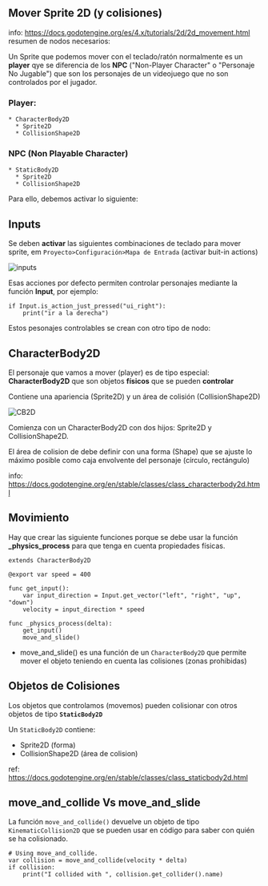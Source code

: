 ## Mover Sprite 2D (y colisiones) 

info: https://docs.godotengine.org/es/4.x/tutorials/2d/2d_movement.html
resumen de nodos necesarios: 

Un Sprite que podemos mover con el teclado/ratón normalmente es un **player** qye se diferencia de los **NPC** ("Non-Player Character" o "Personaje No Jugable") que son los personajes de un videojuego que no son controlados por el jugador. 


### Player:
```
* CharacterBody2D
  * Sprite2D
  * CollisionShape2D
```




### NPC (Non Playable Character)

```
* StaticBody2D
  * Sprite2D
  * CollisionShape2D
```

Para ello, debemos activar lo siguiente:

## Inputs 

Se deben **activar** las siguientes combinaciones de teclado para mover sprite, em ``Proyecto>Configuración>Mapa de Entrada`` (activar buit-in actions)

![inputs](https://docs.godotengine.org/es/4.x/_images/movement_inputs.webp)


Esas acciones por defecto permiten controlar personajes mediante la función **Input**, por ejemplo:

```
if Input.is_action_just_pressed("ui_right"):
	print("ir a la derecha")
```


Estos pesonajes controlables se crean con otro tipo de nodo:

## CharacterBody2D 

El personaje que vamos a mover (player) es de tipo especial: **CharacterBody2D**  que son objetos **físicos** que se pueden **controlar**

Contiene una apariencia (Sprite2D) y un área de colisión (CollisionShape2D) 

![CB2D](https://docs.godot.community/_images/kbscene.webp) 


Comienza con un CharacterBody2D con dos hijos: Sprite2D y CollisionShape2D.

El área de colision de debe definir con una forma (Shape) que se ajuste lo máximo posible como caja envolvente del personaje (círculo, rectángulo) 

info: https://docs.godotengine.org/en/stable/classes/class_characterbody2d.html


## Movimiento 

Hay que crear las siguiente funciones porque se debe usar la función **_physics_process** para que tenga en cuenta propiedades físicas.

```
extends CharacterBody2D

@export var speed = 400

func get_input():
	var input_direction = Input.get_vector("left", "right", "up", "down")
	velocity = input_direction * speed

func _physics_process(delta):
	get_input()
	move_and_slide()

```


* move_and_slide() es una función de un ``CharacterBody2D`` que permite mover el objeto teniendo en cuenta las colisiones (zonas prohibidas) 




## Objetos de Colisiones

Los objetos que controlamos (movemos) pueden colisionar con otros objetos de tipo **``StaticBody2D``**

Un ``StaticBody2D`` contiene:

- Sprite2D (forma)
- CollisionShape2D (área de colision) 

ref: https://docs.godotengine.org/en/stable/classes/class_staticbody2d.html



## move_and_collide Vs move_and_slide


La función ``move_and_collide()``  devuelve un objeto de tipo ``KinematicCollision2D`` que se pueden usar en código para saber con quién se ha colisionado.

```
# Using move_and_collide.
var collision = move_and_collide(velocity * delta)
if collision:
	print("I collided with ", collision.get_collider().name)
```

 
